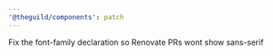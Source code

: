 ```yaml
---
'@theguild/components': patch
---
```


Fix the font-family declaration so Renovate PRs wont show sans-serif
